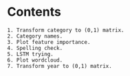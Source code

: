 # Contents
    1. Transform category to (0,1) matrix.
    2. Category names.
    3. Plot feature importance.
    4. Spelling check.
    5. LSTM trying.
    6. Plot wordcloud.
    7. Transform year to (0,1) matrix.
